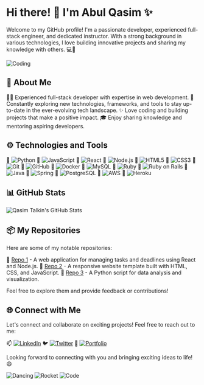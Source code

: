 # Hi there! 👋 I'm Abul Qasim ✨

Welcome to my GitHub profile! I'm a passionate developer, experienced full-stack engineer, and dedicated instructor. With a strong background in various technologies, I love building innovative projects and sharing my knowledge with others. 💻🌟

![Coding](https://media.giphy.com/media/13HgwGsXF0aiGY/giphy.gif)

## 🚀 About Me

👨‍💻 Experienced full-stack developer with expertise in web development.
🌱 Constantly exploring new technologies, frameworks, and tools to stay up-to-date in the ever-evolving tech landscape.
✨ Love coding and building projects that make a positive impact.
🎓 Enjoy sharing knowledge and mentoring aspiring developers.

## ⚙️ Technologies and Tools

🔧 ![Python](https://img.shields.io/badge/-Python-3776AB?style=flat-square&logo=python&logoColor=white)
🔧 ![JavaScript](https://img.shields.io/badge/-JavaScript-F7DF1E?style=flat-square&logo=javascript&logoColor=black)
🔧 ![React](https://img.shields.io/badge/-React-61DAFB?style=flat-square&logo=react&logoColor=black)
🔧 ![Node.js](https://img.shields.io/badge/-Node.js-339933?style=flat-square&logo=node.js&logoColor=white)
🔧 ![HTML5](https://img.shields.io/badge/-HTML5-E34F26?style=flat-square&logo=html5&logoColor=white)
🔧 ![CSS3](https://img.shields.io/badge/-CSS3-1572B6?style=flat-square&logo=css3&logoColor=white)
🔧 ![Git](https://img.shields.io/badge/-Git-F05032?style=flat-square&logo=git&logoColor=white)
🔧 ![GitHub](https://img.shields.io/badge/-GitHub-181717?style=flat-square&logo=github&logoColor=white)
🔧 ![Docker](https://img.shields.io/badge/-Docker-2496ED?style=flat-square&logo=docker&logoColor=white)
🔧 ![MySQL](https://img.shields.io/badge/-MySQL-4479A1?style=flat-square&logo=mysql&logoColor=white)
🔧 ![Ruby](https://img.shields.io/badge/-Ruby-CC342D?style=flat-square&logo=ruby&logoColor=white)
🔧 ![Ruby on Rails](https://img.shields.io/badge/-Ruby%20on%20Rails-CC0000?style=flat-square&logo=ruby-on-rails&logoColor=white)
🔧 ![Java](https://img.shields.io/badge/-Java-007396?style=flat-square&logo=java&logoColor=white)
🔧 ![Spring](https://img.shields.io/badge/-Spring-6DB33F?style=flat-square&logo=spring&logoColor=white)
🔧 ![PostgreSQL](https://img.shields.io/badge/-PostgreSQL-336791?style=flat-square&logo=postgresql&logoColor=white)
🔧 ![AWS](https://img.shields.io/badge/-AWS-232F3E?style=flat-square&logo=amazon-aws&logoColor=white)
🔧 ![Heroku](https://img.shields.io/badge/-Heroku-430098?style=flat-square&logo=heroku&logoColor=white)

## 📊 GitHub Stats

![Qasim Talkin's GitHub Stats](https://github-readme-stats.vercel.app/api?username=QasimTalkin&show_icons=true&theme=dark)

## 📦 My Repositories

Here are some of my notable repositories:

📂 [Repo 1](https://github.com/QasimTalkin/repo1) - A web application for managing tasks and deadlines using React and Node.js.
📂 [Repo 2](https://github.com/QasimTalkin/repo2) - A responsive website template built with HTML, CSS, and JavaScript.
📂 [Repo 3](https://github.com/QasimTalkin/repo3) - A Python script for data analysis and visualization.

Feel free to explore them and provide feedback or contributions!

## 🌐 Connect with Me

Let's connect and collaborate on exciting projects! Feel free to reach out to me:

📫 [![LinkedIn](https://img.shields.io/badge/-LinkedIn-0077B5?style=for-the-badge&logo=linkedin&logoColor=white)](https://www.linkedin.com/in/qasim-talkin)
🐦 [![Twitter](https://img.shields.io/badge/-Twitter-1DA1F2?style=for-the-badge&logo=twitter&logoColor=white)](https://twitter.com/QasimTalkin)
💼 [![Portfolio](https://img.shields.io/badge/-Portfolio-1f425f?style=for-the-badge&logo=javascript&logoColor=white)](https://www.example.com)

Looking forward to connecting with you and bringing exciting ideas to life! 😄

![Dancing](https://media.giphy.com/media/3oEjHSlWz52Ig1lDrW/giphy.gif)
![Rocket](https://media.giphy.com/media/xT9IgzoKnwFNmISR8I/giphy.gif)
![Code](https://media.giphy.com/media/UoLt6Tm8wlSnWGfSFv/giphy.gif)
